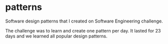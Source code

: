 # patterns
Software design patterns that I created on Software Engineering challenge.

The challenge was to learn and create one pattern per day.
It lasted for 23 days and we learned all popular design patterns.